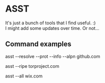 # ASST
It's just a bunch of tools that I find useful. :)<br />
I might add some updates over time. Or not...

## Command examples
asst --resolve --prot --info --alpn github.com

asst --ripe torproject.com

asst --all wix.com

